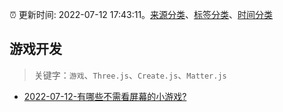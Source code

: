 :alarm_clock: 更新时间: 2022-07-12 17:43:11。[来源分类](../README.md)、[标签分类](../TAGS.md)、[时间分类](../TIMELINE.md)

## 游戏开发


> 关键字：`游戏`、`Three.js`、`Create.js`、`Matter.js`



- [2022-07-12-有哪些不需看屏幕的小游戏?](https://www.v2ex.com/t/865772) 